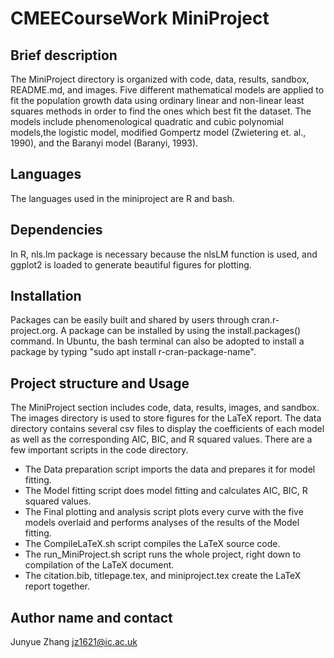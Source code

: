 # CMEECourseWork MiniProject
## Brief description
The MiniProject directory is organized with code, data, results, sandbox, README.md, and images. Five different mathematical models are applied to fit the population growth data using ordinary linear and non-linear least squares methods in order to find the ones which best fit the dataset. The models include phenomenological quadratic and cubic polynomial models,the logistic model, modified Gompertz model (Zwietering et. al., 1990), and the Baranyi model (Baranyi, 1993).

## Languages
The languages used in the miniproject are R and bash.

## Dependencies
In R, nls.lm package is necessary because the nlsLM function is used, and ggplot2 is loaded to generate beautiful figures for plotting. 

## Installation
Packages can be easily built and shared by users through cran.r-project.org. A package can be installed by using the install.packages() command. In Ubuntu, the bash terminal can also be adopted to install a package by typing "sudo apt install r-cran-package-name".

## Project structure and Usage
The MiniProject section includes code, data, results, images, and sandbox. The images directory is used to store figures for the LaTeX report. The data directory contains several csv files to display the coefficients of each model as well as the corresponding AIC, BIC, and R squared values. There are a few important scripts in the code directory. 
+ The Data preparation script imports the data and prepares it for model fitting.  
+ The Model fitting script does model fitting and calculates AIC, BIC, R squared values.
+ The Final plotting and analysis script plots every curve with the five models overlaid and performs analyses of the results of the Model fitting.
+ The CompileLaTeX.sh script compiles the LaTeX source code.
+ The run_MiniProject.sh script runs the whole project, right down to compilation of the LaTeX  document.
+ The citation.bib, titlepage.tex, and miniproject.tex create the LaTeX report together.

## Author name and contact
Junyue Zhang  jz1621@ic.ac.uk
